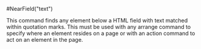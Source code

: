#NearField("text")



This command finds any element below a HTML field with text matched within quotation marks. This must be used with any arrange command to specify where an element resides on a page or with an action command to act on an element in the page.